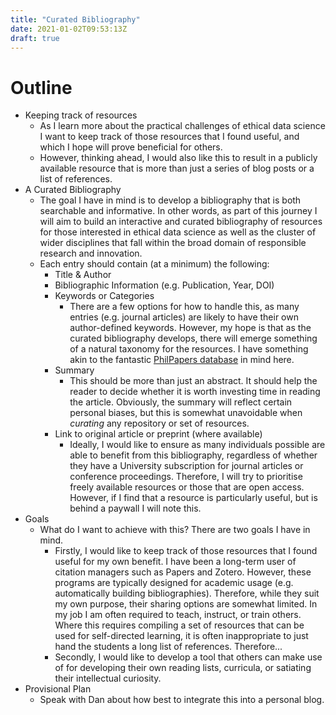 ```yaml
---
title: "Curated Bibliography"
date: 2021-01-02T09:53:13Z
draft: true
---
```


# Outline

- Keeping track of resources
    - As I learn more about the practical challenges of ethical data science I want to keep track of those resources that I found useful, and which I hope will prove beneficial for others.
    - However, thinking ahead, I would also like this to result in a publicly available resource that is more than just a series of blog posts or a list of references.
- A Curated Bibliography
    - The goal I have in mind is to develop a bibliography that is both searchable and informative. In other words, as part of this journey I will aim to build an interactive and curated bibliography of resources for those interested in ethical data science as well as the cluster of wider disciplines that fall within the broad domain of responsible research and innovation.
    - Each entry should contain (at a minimum) the following:
        - Title & Author
        - Bibliographic Information (e.g. Publication, Year, DOI)
        - Keywords or Categories
            - There are a few options for how to handle this, as many entries (e.g. journal articles) are likely to have their own author-defined keywords. However, my hope is that as the curated bibliography develops, there will emerge something of a natural taxonomy for the resources. I have something akin to the fantastic [PhilPapers database](https://philpapers.org) in mind here.
        - Summary
            - This should be more than just an abstract. It should help the reader to decide whether it is worth investing time in reading the article. Obviously, the summary will reflect certain personal biases, but this is somewhat unavoidable when *curating* any repository or set of resources.
        - Link to original article or preprint (where available)
            - Ideally, I would like to ensure as many individuals possible are able to benefit from this bibliography, regardless of whether they have a University subscription for journal articles or conference proceedings. Therefore, I will try to prioritise freely available resources or those that are open access. However, if I find that a resource is particularly useful, but is behind a paywall I will note this.
- Goals
    - What do I want to achieve with this? There are two goals I have in mind.
        - Firstly, I would like to keep track of those resources that I found useful for my own benefit. I have been a long-term user of citation managers such as Papers and Zotero. However, these programs are typically designed for academic usage (e.g. automatically building bibliographies). Therefore, while they suit my own purpose, their sharing options are somewhat limited. In my job I am often required to teach, instruct, or train others. Where this requires compiling a set of resources that can be used for self-directed learning, it is often inappropriate to just hand the students a long list of references. Therefore...
        - Secondly, I would like to develop a tool that others can make use of for developing their own reading lists, curricula, or satiating their intellectual curiosity.
- Provisional Plan
    - Speak with Dan about how best to integrate this into a personal blog.
